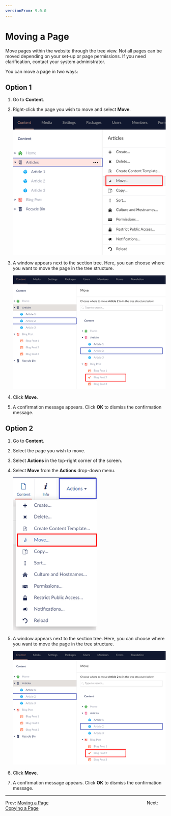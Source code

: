```yaml
---
versionFrom: 9.0.0
---
```


# Moving a Page

Move pages within the website through the tree view. Not all pages can be moved depending on your set-up or page permissions. If you need clarification, contact your system administrator.

You can move a page in two ways:

## Option 1

1. Go to **Content**.
2. Right-click the page you wish to move and select **Move**.

    ![Move Menu 1](images/Move-menu-v9.png)
3. A window appears next to the section tree. Here, you can choose where you want to move the page in the tree structure.

     ![Move Option 1](images/Move-options-v9.png)

4. Click **Move**.
5. A confirmation message appears. Click **OK** to dismiss the confirmation message.

## Option 2

1. Go to **Content**.
2. Select the page you wish to move.
3. Select **Actions** in the top-right corner of the screen.
4. Select **Move** from the **Actions** drop-down menu.

    ![Actions Menu](images/Actions-menu-v9.png)

5. A window appears next to the section tree. Here, you can choose where you want to move the page in the tree structure.

     ![Move Option 1](images/Move-options-v9.png)

6. Click **Move**.
7. A confirmation message appears. Click **OK** to dismiss the confirmation message.

---

Prev: [Moving a Page](../Moving-a-Page/index-v9.md) &emsp; &emsp; &emsp; &emsp; &emsp; &emsp; &emsp; &emsp; &emsp; &emsp; &emsp; &emsp; &emsp; &emsp; &emsp; &emsp; &emsp; Next: [Copying a Page](../Copying-a-Page/index-v9.md)
